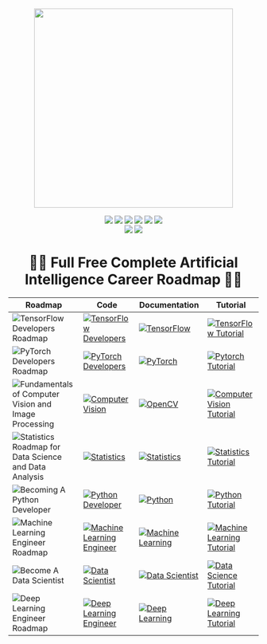<div align="center">
      <h3> <img src="https://github.com/BytesOfIntelligences/BytesOfIntelligences/blob/main/Exploring%20AI's%20Secretsss.png" width="400px"><br/></h3>
     </div>

<body>
<p align="center">
  <a href="mailto:ahammadmejbah@gmail.com"><img src="https://img.shields.io/badge/Email-ahammadmejbah%40gmail.com-blue?style=flat-square&logo=gmail"></a>
  <a href="https://github.com/BytesOfIntelligences"><img src="https://img.shields.io/badge/GitHub-%40BytesOfIntelligences-lightgrey?style=flat-square&logo=github"></a>
  <a href="https://linkedin.com/in/ahammadmejbah"><img src="https://img.shields.io/badge/LinkedIn-Mejbah%20Ahammad-blue?style=flat-square&logo=linkedin"></a>
  <a href="https://bytesofintelligences.com/"><img src="https://img.shields.io/badge/Website-Bytes%20of%20Intelligence-lightgrey?style=flat-square&logo=google-chrome"></a>
  <a href="https://www.youtube.com/@BytesOfIntelligences"><img src="https://img.shields.io/badge/YouTube-BytesofIntelligence-red?style=flat-square&logo=youtube"></a>
  <a href="https://www.researchgate.net/profile/Mejbah-Ahammad-2"><img src="https://img.shields.io/badge/ResearchGate-Mejbah%20Ahammad-blue?style=flat-square&logo=researchgate"></a>
  <br>
  <img src="https://img.shields.io/badge/Phone-%2B8801874603631-green?style=flat-square&logo=whatsapp">
  <a href="https://www.hackerrank.com/profile/ahammadmejbah"><img src="https://img.shields.io/badge/Hackerrank-ahammadmejbah-green?style=flat-square&logo=hackerrank"></a>
</p>

<center><h1>👨‍💻 Full Free Complete Artificial Intelligence Career Roadmap 👨‍💻</h1></center>


| Roadmap | Code | Documentation | Tutorial |
| ------- | ---- | ------------- | -------- |
| ![TensorFlow Developers Roadmap](https://img.shields.io/badge/-TensorFlow_Developers_Roadmap-blue) | [![TensorFlow Developers](https://img.shields.io/badge/GitHub-TensorFlow_Developers-lightgrey?logo=github)](https://github.com/BytesOfIntelligences/TensorFlow-Developers-Roadmap) | [![TensorFlow](https://img.shields.io/badge/Docs-TensorFlow-blue)](https://bytesofintelligences.com/category/tensorflow-developers-roadmap/) | [![TensorFlow Tutorial](https://img.shields.io/badge/YouTube-TensorFlow-red?logo=youtube)](https://www.youtube.com/@BytesOfIntelligences) |
| ![PyTorch Developers Roadmap](https://img.shields.io/badge/-PyTorch_Developers_Roadmap-blue) | [![PyTorch Developers](https://img.shields.io/badge/GitHub-PyTorch_Developers-lightgrey?logo=github)](https://github.com/BytesOfIntelligences/PyTorch-Developers-Roadmap) | [![PyTorch](https://img.shields.io/badge/Docs-PyTorch-blue)](https://bytesofintelligences.com/category/pytorch-developers-roadmap/) | [![Pytorch Tutorial](https://img.shields.io/badge/YouTube-Pytorch-red?logo=youtube)](https://www.youtube.com/watch?v=WdBevhl5X0A&list=PLLUqkkC1ww4UjJiVceUKGuwX6JKXZlvxy) |
| ![Fundamentals of Computer Vision and Image Processing](https://img.shields.io/badge/-Fundamentals_of_Computer_Vision_and_Image_Processing-blue) | [![Computer Vision](https://img.shields.io/badge/GitHub-Computer_Vision-lightgrey?logo=github)](https://github.com/BytesOfIntelligences/Fundamentals-of-Computer-Vision-and-Image-Processing) | [![OpenCV](https://img.shields.io/badge/Docs-OpenCV-blue)](https://bytesofintelligences.com/category/fundamentals-of-computer-vision-and-image-processing/) | [![Computer Vision Tutorial](https://img.shields.io/badge/YouTube-Computer_Vision-red?logo=youtube)](https://www.youtube.com/watch?v=fEHf7jOKEuQ&list=PLLUqkkC1ww4XNbvIKo34GfrKOHEH7rsHZ) |
| ![Statistics Roadmap for Data Science and Data Analysis](https://img.shields.io/badge/-Statistics_Roadmap_for_Data_Science_and_Data_Analysis-blue) | [![Statistics](https://img.shields.io/badge/GitHub-Statistics-lightgrey?logo=github)](https://github.com/BytesOfIntelligences/Statistics-Roadmap-for-Data-Science-and-Data-Analysis) | [![Statistics](https://img.shields.io/badge/Docs-Statistics-blue)](https://bytesofintelligences.com/category/statistics-roadmap-for-data-science-and-data-analysiss/) | [![Statistics Tutorial](https://img.shields.io/badge/YouTube-Statistics-red?logo=youtube)](https://www.youtube.com/watch?v=vWq0uezOeTI&list=PLLUqkkC1ww4VJYDwXcozGbqexquiUoqoN) |
| ![Becoming A Python Developer](https://img.shields.io/badge/-Becoming_A_Python_Developer-blue) | [![Python Developer](https://img.shields.io/badge/GitHub-Python_Developer-lightgrey?logo=github)](https://github.com/BytesOfIntelligences/Becoming-a-Python-Developer) | [![Python](https://img.shields.io/badge/Docs-Python-blue)](https://bytesofintelligences.com/category/becoming-a-python-developer/) | [![Python Tutorial](https://img.shields.io/badge/YouTube-Python-red?logo=youtube)](https://www.youtube.com/watch?v=caHk-gCDjWI&list=PLLUqkkC1ww4WBMA0eJMartX13GXFylnNB) |
| ![Machine Learning Engineer Roadmap](https://img.shields.io/badge/-Machine_Learning_Engineer_Roadmap-blue) | [![Machine Learning Engineer](https://img.shields.io/badge/GitHub-Machine_Learning_Engineer-lightgrey?logo=github)](https://github.com/BytesOfIntelligences/Machine-Learning-Engineer-Roadmap) | [![Machine Learning](https://img.shields.io/badge/Docs-Machine_Learning-blue)](https://bytesofintelligences.com/category/machine-learning-engineer-roadmap/) | [![Machine Learning Tutorial](https://img.shields.io/badge/YouTube-Machine_Learning-red?logo=youtube)](https://www.youtube.com/watch?v=z0oMMnp6jec&list=PLLUqkkC1ww4VS09f-YV9b5vO5LOT4jHew) |
| ![Become A Data Scientist](https://img.shields.io/badge/-Become_A_Data_Scientist-blue) | [![Data Scientist](https://img.shields.io/badge/GitHub-Data_Scientist-lightgrey?logo=github)](https://github.com/BytesOfIntelligences/Become-Data-Scientist-A-Complete-Roadmap) | [![Data Scientist](https://img.shields.io/badge/Docs-Data_Scientist-blue)](https://bytesofintelligences.com/category/become-a-data-scientist/) | [![Data Science Tutorial](https://img.shields.io/badge/YouTube-Data_Science-red?logo=youtube)](https://www.youtube.com/watch?v=7kT15xBpu6c&list=PLLUqkkC1ww4XadDKNOy3FbIqJKHDDIfbR) |
| ![Deep Learning Engineer Roadmap](https://img.shields.io/badge/-Deep_Learning_Engineer_Roadmap-blue) | [![Deep Learning Engineer](https://img.shields.io/badge/GitHub-Deep_Learning_Engineer-lightgrey?logo=github)](https://github.com/BytesOfIntelligences/Deep-Learning-Engineer-Roadmap) | [![Deep Learning](https://img.shields.io/badge/Docs-Deep_Learning-blue)](https://bytesofintelligences.com/category/deep-learning-engineer-roadmap/) | [![Deep Learning Tutorial](https://img.shields.io/badge/YouTube-Deep_Learning-red?logo=youtube)](https://www.youtube.com/watch?v=bgTAoYB8pjI&list=PLLUqkkC1ww4VseNEShatgKHGOHhrwIl2x) |

</body>
</html>
